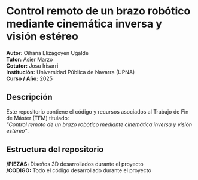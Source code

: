 # Control remoto de un brazo robótico mediante cinemática inversa y visión estéreo

**Autor:** Oihana Elizagoyen Ugalde<br>
**Tutor:** Asier Marzo<br>
**Cotutor:** Josu Irisarri<br>
**Institución:** Universidad Pública de Navarra (UPNA)<br>
**Curso / Año:** 2025<br>

## Descripción
Este repositorio contiene el código y recursos asociados al Trabajo de Fin de Máster (TFM) titulado:  
*"Control remoto de un brazo robótico mediante cinemática inversa y visión estéreo"*. 

## Estructura del repositorio
**/PIEZAS:** Diseños 3D desarrollados durante el proyecto<br>
**/CODIGO:** Todo el código desarrollado durante el proyecto<br>

